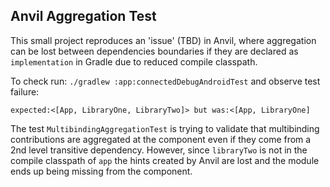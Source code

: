 ## Anvil Aggregation Test

This small project reproduces an 'issue' (TBD) in Anvil, where aggregation can be lost between
dependencies boundaries if they are declared as `implementation` in Gradle due to reduced compile
classpath.

To check run: `./gradlew :app:connectedDebugAndroidTest` and observe test failure:
```
expected:<[App, LibraryOne, LibraryTwo]> but was:<[App, LibraryOne]
```

The test `MultibindingAggregationTest` is trying to validate that multibinding contributions
are aggregated at the component even if they come from a 2nd level transitive dependency. However,
since `libraryTwo` is not in the compile classpath of `app` the hints created by Anvil are lost
and the module ends up being missing from the component.